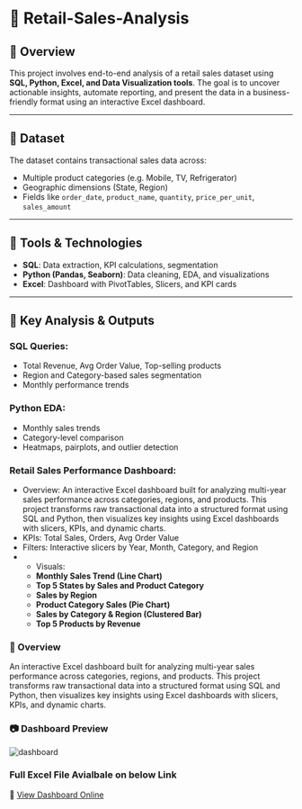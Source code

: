 # 🛒 Retail-Sales-Analysis

## 📌 Overview
This project involves end-to-end analysis of a retail sales dataset using **SQL, Python, Excel, and Data Visualization tools**. The goal is to uncover actionable insights, automate reporting, and present the data in a business-friendly format using an interactive Excel dashboard.

---

## 📂 Dataset
The dataset contains transactional sales data across:
- Multiple product categories (e.g. Mobile, TV, Refrigerator)
- Geographic dimensions (State, Region)
- Fields like `order_date`, `product_name`, `quantity`, `price_per_unit`, `sales_amount`

---

## 🔧 Tools & Technologies
- **SQL**: Data extraction, KPI calculations, segmentation
- **Python (Pandas, Seaborn)**: Data cleaning, EDA, and visualizations
- **Excel**: Dashboard with PivotTables, Slicers, and KPI cards

  
---

## 🧪 Key Analysis & Outputs

### SQL Queries:
- Total Revenue, Avg Order Value, Top-selling products
- Region and Category-based sales segmentation
- Monthly performance trends

### Python EDA:
- Monthly sales trends
- Category-level comparison
- Heatmaps, pairplots, and outlier detection

### Retail Sales Performance Dashboard:
- Overview: An interactive Excel dashboard built for analyzing multi-year sales performance across categories, regions, and products. This   project transforms raw transactional data into a structured format using SQL and Python, then visualizes key insights using Excel    dashboards with slicers, KPIs, and dynamic charts.
- KPIs: Total Sales, Orders, Avg Order Value
- Filters: Interactive slicers by Year, Month, Category, and Region
- - Visuals:
  - **Monthly Sales Trend (Line Chart)**
  - **Top 5 States by Sales and Product Category**
  - **Sales by Region**
  - **Product Category Sales (Pie Chart)**
  - **Sales by Category & Region (Clustered Bar)**
  - **Top 5 Products by Revenue**

### 📌 Overview
An interactive Excel dashboard built for analyzing multi-year sales performance across categories, regions, and products. This project transforms raw transactional data into a structured format using SQL and Python, then visualizes key insights using Excel dashboards with slicers, KPIs, and dynamic charts.


### 📷 Dashboard Preview
![dashboard](https://github.com/user-attachments/assets/ca606482-30d4-4362-971e-28f5571e9079)

### Full Excel File Avialbale on below Link
📂 [View Dashboard Online](https://docs.google.com/spreadsheets/d/19A1BYyj0haWtKqV0yHfk2qhqCSk3vt8Y/edit?usp=sharing&ouid=113760225451980017731&rtpof=true&sd=true)
